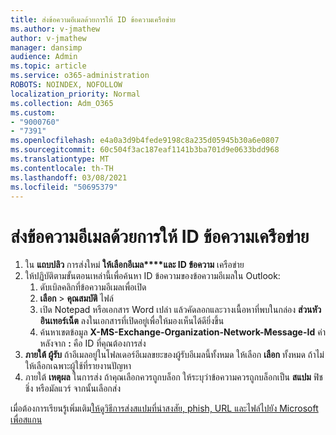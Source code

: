```yaml
---
title: ส่งข้อความอีเมลด้วยการให้ ID ข้อความเครือข่าย
ms.author: v-jmathew
author: v-jmathew
manager: dansimp
audience: Admin
ms.topic: article
ms.service: o365-administration
ROBOTS: NOINDEX, NOFOLLOW
localization_priority: Normal
ms.collection: Adm_O365
ms.custom:
- "9000760"
- "7391"
ms.openlocfilehash: e4a0a3d9b4fede9198c8a235d05945b30a6e0807
ms.sourcegitcommit: 60c504f3ac187eaf1141b3ba701d9e0633bdd968
ms.translationtype: MT
ms.contentlocale: th-TH
ms.lasthandoff: 03/08/2021
ms.locfileid: "50695379"
---
```

# <a name="submit-an-email-message-by-providing-the-network-message-id"></a>ส่งข้อความอีเมลด้วยการให้ ID ข้อความเครือข่าย

1. ใน **แถบปลิว** การส่งใหม่ **ให้เลือกอีเมล****และ ID ข้อความ** เครือข่าย
2. ให้ปฏิบัติตามขั้นตอนเหล่านี้เพื่อค้นหา ID ข้อความของข้อความอีเมลใน Outlook:
    1. ดับเบิลคลิกที่ข้อความอีเมลเพื่อเปิด
    1. **เลือก**  >  **คุณสมบัติ** ไฟล์
    1. เปิด Notepad หรือเอกสาร Word เปล่า แล้วคัดลอกและวางเนื้อหาที่พบในกล่อง **ส่วนหัวอินเทอร์เน็ต** ลงในเอกสารที่เปิดอยู่เพื่อให้มองเห็นได้ดียิ่งขึ้น
    1. ค้นหาเขตข้อมูล **X-MS-Exchange-Organization-Network-Message-Id** ค่าหลังจาก **:** คือ ID ที่คุณต้องการส่ง
3. **ภายใต้ ผู้รับ** ถ้าอีเมลอยู่ในโฟลเดอร์อีเมลขยะของผู้รับอีเมลนี้ทั้งหมด ให้เลือก **เลือก** ทั้งหมด ถ้าไม่ ให้เลือกเฉพาะผู้ใช้ที่รายงานปัญหา
4. ภายใต้ **เหตุผล** ในการส่ง ถ้าคุณเลือกควรถูกบล็อก ให้ระบุว่าข้อความควรถูกบล็อกเป็น **สแปม** ฟิชชิ่ง หรือมัลแวร์ จากนั้นเลือกส่ง

เมื่อต้องการเรียนรู้เพิ่มเติม[ให้ดูวิธีการส่งสแปมที่น่าสงสัย, phish, URL และไฟล์ไปยัง Microsoft เพื่อสแกน](https://go.microsoft.com/fwlink/?linkid=2101479)
